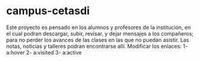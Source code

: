 # campus-cetasdi
 Este proyecto es pensado en los alumnos y profesores de la institución, en el cual podran descargar, subir, revisar, y dejar mensajes a los compañeros; para no perder los avances de las clases en las que no puedan asistir. Las notas, noticias y talleres podran encontrarse allí.
 Modificar los enlaces:
 1- a:hover
 2- a:visited
 3- a:active